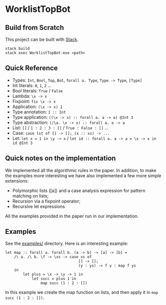 # WorklistTopBot

## Build from Scratch

This project can be built with [Stack](https://docs.haskellstack.org/en/stable/README/).

```
stack build
stack exec WorklistTopBot-exe <path>
```

## Quick Reference

* Types: `Int`, `Bool`, `Top`, `Bot`, `forall a. Type`, `Type -> Type`, `[Type]`
* Int literals: `0`, `1`, `2` ...
* Bool literals: `True` / `False`
* Lambda: `\x -> x`
* Fixpoint: `fix \x -> x`
* Application: `(\x -> x) 1`
* Type annotation: `1 :: Int`
* Type application: `((\x -> x) :: forall a. a -> a) @Int 3`
* Type abstraction: `(/\a. \x -> x) :: forall a. a -> a`
* List: `[]` / `1 : 2 : 3 : []` / `True : False : []` ...
* Case: `case lst of [] -> []; (x :: xs) -> ...`
* Let: `let x = 1 in \y -> x` / `let id :: forall a. a -> a = \x -> x in id @Int 3`

## Quick notes on the implementation

We implemented all the algorithmic rules in the paper. In addition, to make the
examples more interesting we have also implemented a few more simple extensions:

- Polymorphic lists ([a]) and a case analysis expression for
pattern matching on lists;
- Recursion via a fixpoint operator;
- Recursive let expressions

All the examples provided in the paper run in our implementation. 

## Examples

See the [examples/](./examples/) directory. Here is an interesting example:

```
let map :: forall a. forall b. (a -> b) -> [a] -> [b] =
    /\ a. /\ b. \f -> \xs -> case xs of
                                 [] -> [];
                                 (y : ys) -> f y : map f ys
    in
        let plus = \x -> \y -> 1 in
            let succ = plus 1 in
                map succ (1 : 2 : [])

```

In this example we create the map function on lists, and then apply
it in `map succ (1 : 2 : [])`.